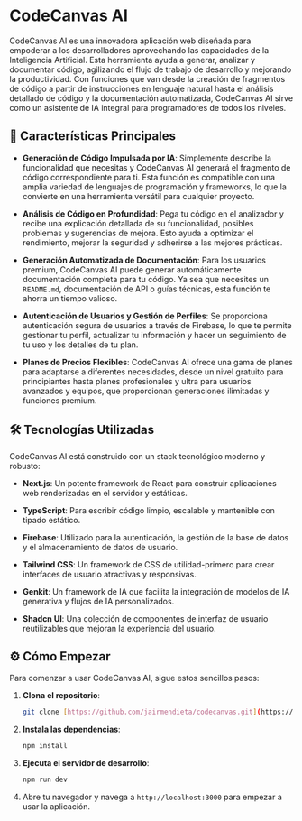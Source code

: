 # CodeCanvas AI

CodeCanvas AI es una innovadora aplicación web diseñada para empoderar a los desarrolladores aprovechando las capacidades de la Inteligencia Artificial. Esta herramienta ayuda a generar, analizar y documentar código, agilizando el flujo de trabajo de desarrollo y mejorando la productividad. Con funciones que van desde la creación de fragmentos de código a partir de instrucciones en lenguaje natural hasta el análisis detallado de código y la documentación automatizada, CodeCanvas AI sirve como un asistente de IA integral para programadores de todos los niveles.

## 🚀 Características Principales

* **Generación de Código Impulsada por IA**: Simplemente describe la funcionalidad que necesitas y CodeCanvas AI generará el fragmento de código correspondiente para ti. Esta función es compatible con una amplia variedad de lenguajes de programación y frameworks, lo que la convierte en una herramienta versátil para cualquier proyecto.

* **Análisis de Código en Profundidad**: Pega tu código en el analizador y recibe una explicación detallada de su funcionalidad, posibles problemas y sugerencias de mejora. Esto ayuda a optimizar el rendimiento, mejorar la seguridad y adherirse a las mejores prácticas.

* **Generación Automatizada de Documentación**: Para los usuarios premium, CodeCanvas AI puede generar automáticamente documentación completa para tu código. Ya sea que necesites un `README.md`, documentación de API o guías técnicas, esta función te ahorra un tiempo valioso.

* **Autenticación de Usuarios y Gestión de Perfiles**: Se proporciona autenticación segura de usuarios a través de Firebase, lo que te permite gestionar tu perfil, actualizar tu información y hacer un seguimiento de tu uso y los detalles de tu plan.

* **Planes de Precios Flexibles**: CodeCanvas AI ofrece una gama de planes para adaptarse a diferentes necesidades, desde un nivel gratuito para principiantes hasta planes profesionales y ultra para usuarios avanzados y equipos, que proporcionan generaciones ilimitadas y funciones premium.

## 🛠️ Tecnologías Utilizadas

CodeCanvas AI está construido con un stack tecnológico moderno y robusto:

* **Next.js**: Un potente framework de React para construir aplicaciones web renderizadas en el servidor y estáticas.

* **TypeScript**: Para escribir código limpio, escalable y mantenible con tipado estático.

* **Firebase**: Utilizado para la autenticación, la gestión de la base de datos y el almacenamiento de datos de usuario.

* **Tailwind CSS**: Un framework de CSS de utilidad-primero para crear interfaces de usuario atractivas y responsivas.

* **Genkit**: Un framework de IA que facilita la integración de modelos de IA generativa y flujos de IA personalizados.

* **Shadcn UI**: Una colección de componentes de interfaz de usuario reutilizables que mejoran la experiencia del usuario.

## ⚙️ Cómo Empezar

Para comenzar a usar CodeCanvas AI, sigue estos sencillos pasos:

1. **Clona el repositorio**:
   ```bash
   git clone [https://github.com/jairmendieta/codecanvas.git](https://github.com/jairmendieta/codecanvas.git)
   ```

2. **Instala las dependencias**:
   ```bash
   npm install
   ```

3. **Ejecuta el servidor de desarrollo**:
   ```bash
   npm run dev
   ```

4. Abre tu navegador y navega a `http://localhost:3000` para empezar a usar la aplicación.
